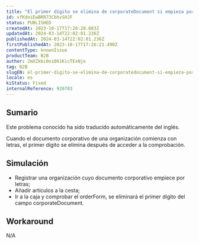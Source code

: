 ```yaml
---
title: "El primer dígito se elimina de corporateDocument si empieza por letras"
id: sfKdoiEwBRR73CbhvSHJF
status: PUBLISHED
createdAt: 2023-10-17T17:26:20.683Z
updatedAt: 2024-03-14T22:02:01.236Z
publishedAt: 2024-03-14T22:02:01.236Z
firstPublishedAt: 2023-10-17T17:26:21.490Z
contentType: knownIssue
productTeam: B2B
author: 2mXZkbi0oi061KicTExNjo
tag: B2B
slugEN: el-primer-digito-se-elimina-de-corporatedocument-si-empieza-por-letras
locale: es
kiStatus: Fixed
internalReference: 920703
---
```


## Sumario

<div class="alert alert-info">
  <p>Este problema conocido ha sido traducido automáticamente del inglés.</p>
</div>


Cuando el documento corporativo de una organización comienza con letras, el primer dígito se elimina después de acceder a la comprobación.


##

## Simulación



- Registrar una organización cuyo documento corporativo empiece por letras;
- Añadir artículos a la cesta;
- Ir a la caja y comprobar el orderForm, se eliminará el primer dígito del campo corporateDocument.



## Workaround


N/A



